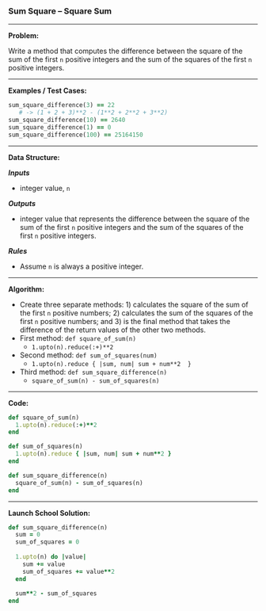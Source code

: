 ### Sum Square – Square Sum

---

**Problem:**

Write a method that computes the difference between the square of the sum of the first `n` positive integers and the sum of the squares of the first `n` positive integers.

---

**Examples / Test Cases:**

```ruby
sum_square_difference(3) == 22
   # -> (1 + 2 + 3)**2 - (1**2 + 2**2 + 3**2)
sum_square_difference(10) == 2640
sum_square_difference(1) == 0
sum_square_difference(100) == 25164150
```

---

**Data Structure:**

**_Inputs_**

* integer value, `n`

**_Outputs_**

* integer value that represents the difference between the square of the sum of the first `n` positive integers and the sum of the squares of the first `n` positive integers.

**_Rules_**

* Assume `n` is always a positive integer.

---

**Algorithm:**

* Create three separate methods: 1) calculates the square of the sum of the first `n` positive numbers; 2) calculates the sum of the squares of the first `n` positive numbers; and 3) is the final method that takes the difference of the return values of the other two methods.
* First method: `def square_of_sum(n)`
  - `1.upto(n).reduce(:+)**2`
* Second method: `def sum_of_squares(num)`
  - `1.upto(n).reduce { |sum, num| sum + num**2  }`
* Third method: `def sum_square_difference(n)`
  - `square_of_sum(n) - sum_of_squares(n)`

---

**Code:**

```ruby
def square_of_sum(n)
  1.upto(n).reduce(:+)**2
end

def sum_of_squares(n)
  1.upto(n).reduce { |sum, num| sum + num**2 }
end

def sum_square_difference(n)
  square_of_sum(n) - sum_of_squares(n)
end
```

---

**Launch School Solution:**

```ruby
def sum_square_difference(n)
  sum = 0
  sum_of_squares = 0
  
  1.upto(n) do |value|
    sum += value
    sum_of_squares += value**2
  end
  
  sum**2 - sum_of_squares
end
```


